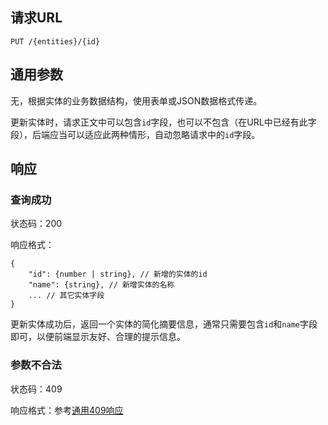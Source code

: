 ## 请求URL

    PUT /{entities}/{id}

## 通用参数

无，根据实体的业务数据结构，使用表单或JSON数据格式传递。

更新实体时，请求正文中可以包含`id`字段，也可以不包含（在URL中已经有此字段），后端应当可以适应此两种情形，自动忽略请求中的`id`字段。

## 响应

### 查询成功

状态码：200

响应格式：

    {
        "id": {number | string}, // 新增的实体的id
        "name": {string}, // 新增实体的名称
        ... // 其它实体字段
    }

更新实体成功后，返回一个实体的简化摘要信息，通常只需要包含`id`和`name`字段即可，以便前端显示友好、合理的提示信息。

### 参数不合法

状态码：409

响应格式：参考[通用409响应](https://github.com/ecomfe/ub-ria/wiki/%E5%89%8D%E5%90%8E%E7%AB%AF%E6%8E%A5%E5%8F%A3%E8%A7%84%E8%8C%83-%E9%80%9A%E7%94%A8%E5%93%8D%E5%BA%94%E6%A0%BC%E5%BC%8F#%E5%8F%82%E6%95%B0%E6%97%A0%E6%95%88)